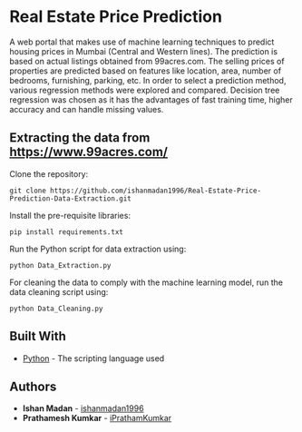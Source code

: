 # Real Estate Price Prediction

A web portal that makes use of machine learning techniques to predict housing prices in Mumbai (Central and Western lines). The prediction is based on actual listings obtained from 99acres.com. The selling prices of properties are predicted based on features like location, area, number of bedrooms, furnishing, parking, etc. In order to select a prediction method, various regression methods were explored and compared. Decision tree regression was chosen as it has the advantages of fast training time, higher accuracy and can handle missing values.

## Extracting the data from https://www.99acres.com/

Clone the repository:

```
git clone https://github.com/ishanmadan1996/Real-Estate-Price-Prediction-Data-Extraction.git
```

Install the pre-requisite libraries:

```
pip install requirements.txt
```

Run the Python script for data extraction using:

```
python Data_Extraction.py
```

For cleaning the data to comply with the machine learning model, run the data cleaning script using:
```
python Data_Cleaning.py
```

## Built With

* [Python](https://www.python.org/doc/) - The scripting language used

## Authors

* **Ishan Madan** - [ishanmadan1996](https://github.com/ishanmadan1996)
* **Prathamesh Kumkar** - [iPrathamKumkar](https://github.com/iPrathamKumkar)

